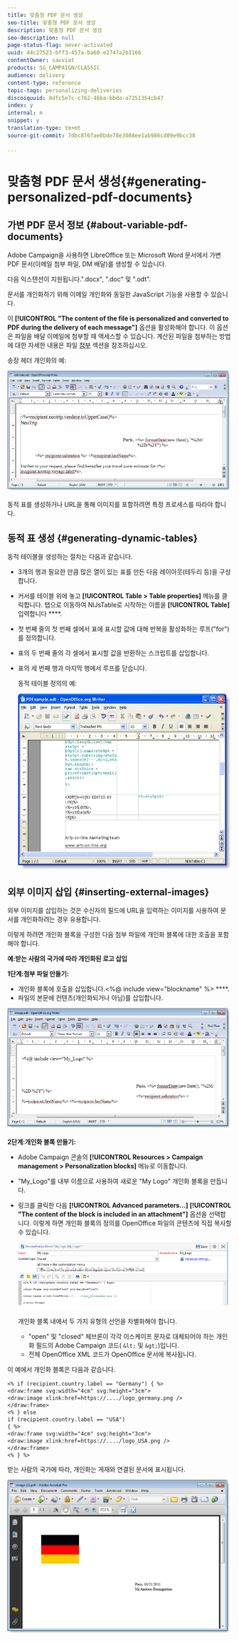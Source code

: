 ```yaml
---
title: 맞춤형 PDF 문서 생성
seo-title: 맞춤형 PDF 문서 생성
description: 맞춤형 PDF 문서 생성
seo-description: null
page-status-flag: never-activated
uuid: d4c27523-bff3-457a-ba60-e2747a2b3166
contentOwner: sauviat
products: SG_CAMPAIGN/CLASSIC
audience: delivery
content-type: reference
topic-tags: personalizing-deliveries
discoiquuid: 8dfc5e7c-c762-46ba-bbda-a7251354cb47
index: y
internal: n
snippet: y
translation-type: tm+mt
source-git-commit: 7dbc876fae0bde78e3088ee1ab986cd09e9bcc38

---
```



# 맞춤형 PDF 문서 생성{#generating-personalized-pdf-documents}

## 가변 PDF 문서 정보 {#about-variable-pdf-documents}

Adobe Campaign을 사용하면 LibreOffice 또는 Microsoft Word 문서에서 가변 PDF 문서(이메일 첨부 파일, DM 배달)를 생성할 수 있습니다.

다음 익스텐션이 지원됩니다.&quot;.docx&quot;, &quot;.doc&quot; 및 &quot;.odt&quot;.

문서를 개인화하기 위해 이메일 개인화와 동일한 JavaScript 기능을 사용할 수 있습니다.

이 **[!UICONTROL "The content of the file is personalized and converted to PDF during the delivery of each message"]** 옵션을 활성화해야 합니다. 이 옵션은 파일을 배달 이메일에 첨부할 때 액세스할 수 있습니다. 계산된 파일을 첨부하는 방법에 대한 자세한 내용은 파일 [첨부](../../delivery/using/attaching-files.md) 섹션을 참조하십시오.

송장 헤더 개인화의 예:

![](assets/s_ncs_pdf_simple.png)

동적 표를 생성하거나 URL을 통해 이미지를 포함하려면 특정 프로세스를 따라야 합니다.

## 동적 표 생성 {#generating-dynamic-tables}

동적 테이블을 생성하는 절차는 다음과 같습니다.

* 3개의 행과 필요한 만큼 많은 열이 있는 표를 만든 다음 레이아웃(테두리 등)을 구성합니다.
* 커서를 테이블 위에 놓고 **[!UICONTROL Table > Table properties]** 메뉴를 클릭합니다. 탭으로 이동하여 NlJsTable로 시작하는 이름을 **[!UICONTROL Table]** 입력합니다 ****.
* 첫 번째 줄의 첫 번째 셀에서 표에 표시할 값에 대해 반복을 활성화하는 루프(&quot;for&quot;)를 정의합니다.
* 표의 두 번째 줄의 각 셀에서 표시할 값을 반환하는 스크립트를 삽입합니다.
* 표의 세 번째 행과 마지막 행에서 루프를 닫습니다.

   동적 테이블 정의의 예:

   ![](assets/s_ncs_pdf_table.png)

## 외부 이미지 삽입 {#inserting-external-images}

외부 이미지를 삽입하는 것은 수신자의 필드에 URL을 입력하는 이미지를 사용하여 문서를 개인화하려는 경우 유용합니다.

이렇게 하려면 개인화 블록을 구성한 다음 첨부 파일에 개인화 블록에 대한 호출을 포함해야 합니다.

**예:받는 사람의 국가에 따라 개인화된 로고 삽입**

**1단계:첨부 파일 만들기:**

* 개인화 블록에 호출을 삽입합니다.&lt;%@ include view=&quot;blockname&quot; %> ****.
* 파일의 본문에 컨텐츠(개인화되거나 아님)를 삽입합니다.

![](assets/s_ncs_open_office_blocdeperso.png)

**2단계:개인화 블록 만들기:**

* Adobe Campaign 콘솔의 **[!UICONTROL Resources > Campaign management > Personalization blocks]** 메뉴로 이동합니다.
* &quot;My_Logo&quot;를 내부 이름으로 사용하여 새로운 &quot;My Logo&quot; 개인화 블록을 만듭니다.
* 링크를 클릭한 다음 **[!UICONTROL Advanced parameters...]** **[!UICONTROL "The content of the block is included in an attachment"]** 옵션을 선택합니다. 이렇게 하면 개인화 블록의 정의를 OpenOffice 파일의 콘텐츠에 직접 복사할 수 있습니다.

   ![](assets/s_ncs_pdf_bloc_option.png)

   개인화 블록 내에서 두 가지 유형의 선언을 차별화해야 합니다.

   * &quot;open&quot; 및 &quot;closed&quot; 체브론이 각각 이스케이프 문자로 대체되어야 하는 개인화 필드의 Adobe Campaign 코드( `&lt;` 및 `&gt;`)입니다.
   * 전체 OpenOffice XML 코드가 OpenOffice 문서에 복사됩니다.

이 예에서 개인화 블록은 다음과 같습니다.

```
<% if (recipient.country.label == "Germany") { %>
<draw:frame svg:width="4cm" svg:height="3cm">
<draw:image xlink:href=https://..../logo_germany.png />
</draw:frame>
<% } else
if (recipient.country.label == "USA")
{ %>
<draw:frame svg:width="4cm" svg:height="3cm">
<draw:image xlink:href=https://..../logo_USA.png />
</draw:frame>
<% } %>
```

받는 사람의 국가에 따라, 개인화는 게재와 연결된 문서에 표시됩니다.

![](assets/s_ncs_pdf_result.png)
